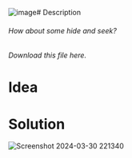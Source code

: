 ![image](https://github.com/Manazim/PICO-CTF-2024/assets/97380455/55e18c25-0267-409a-8e16-1e0c91e014f3)# Description
###### How about some hide and seek?
###### Download this file here.

# Idea 
# Solution

![Screenshot 2024-03-30 221340](https://github.com/Manazim/PICO-CTF-2024/assets/97380455/c7c259ec-5dc7-4180-8a18-537d2f626beb)
